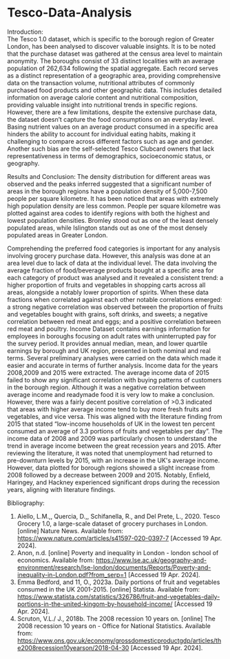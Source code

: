 # Tesco-Data-Analysis

Introduction:  
The Tesco 1.0 dataset, which is specific to the borough region of Greater London, has been analysed to discover valuable insights. It is to be noted that the purchase dataset was gathered at the census area level to maintain anonymity. The boroughs consist of 33 distinct localities with an average population of 262,634 following the spatial aggregate. Each record serves as a distinct representation of a geographic area, providing comprehensive data on the transaction volume, nutritional attributes of commonly purchased food products and other geographic data. This includes detailed information on average calorie content and nutritional composition, providing valuable insight into nutritional trends in specific regions. However, there are a few limitations, despite the extensive purchase data, the dataset doesn’t capture the food consumptions on an everyday level. Basing nutrient values on an average product consumed in a specific area hinders the ability to account for individual eating habits, making it challenging to compare across different factors such as age and gender. Another such bias are the self-selected Tesco Clubcard owners that lack representativeness in terms of demographics, socioeconomic status, or geography. 

Results and Conclusion: 
The density distribution for different areas was observed and the peaks inferred suggested that a significant number of areas in the borough regions have a population density of 5,000-7,500 people per square kilometre. It has been noticed that areas with extremely high population density are less common. People per square kilometre was plotted against area codes to identify regions with both the highest and lowest population densities. Bromley stood out as one of the least densely populated areas, while Islington stands out as one of the most densely populated areas in Greater London. 

Comprehending the preferred food categories is important for any analysis involving grocery purchase data. However, this analysis was done at an area level due to lack of data at the individual level. The data involving the average fraction of food/beverage products bought at a specific area for each category of product was analysed and it revealed a consistent trend: a higher proportion of fruits and vegetables in shopping carts across all areas, alongside a notably lower proportion of spirits. When these data fractions when correlated against each other notable correlations emerged: a strong negative correlation was observed between the proportion of fruits and vegetables bought with grains, soft drinks, and sweets; a negative correlation between red meat and eggs; and a positive correlation between red meat and poultry.
Income Dataset contains earnings information for employees in boroughs focusing on adult rates with uninterrupted pay for the survey period. It provides annual median, mean, and lower quartile earnings by borough and UK region, presented in both nominal and real terms. Several preliminary analyses were carried on the data which made it easier and accurate in terms of further analysis. Income data for the years 2008,2009 and 2015 were extracted. The average income data of 2015 failed to show any significant correlation with buying patterns of customers in the borough region. Although it was a negative correlation between average income and readymade food it is very low to make a conclusion. However, there was a fairly decent positive correlation of >0.3 indicated that areas with higher average income tend to buy more fresh fruits and vegetables, and vice versa. This was aligned with the literature finding from 2015 that stated “low-income households of UK in the lowest ten percent consumed an average of 3.3 portions of fruits and vegetables per day”. The income data of 2008 and 2009 was particularly chosen to understand the trend in average income between the great recession years and 2015. After reviewing the literature, it was noted that unemployment had returned to pre-downturn levels by 2015, with an increase in the UK's average income. However, data plotted for borough regions showed a slight increase from 2008 followed by a decrease between 2009 and 2015. Notably, Enfield, Haringey, and Hackney experienced significant drops during the recession years, aligning with literature findings. 

Bibliography: 
1.	Aiello, L.M.,, Quercia, D.,, Schifanella, R., and Del Prete, L., 2020. Tesco Grocery 1.0, a large-scale dataset of grocery purchases in London. [online] Nature News. Available from: https://www.nature.com/articles/s41597-020-0397-7 [Accessed 19 Apr. 2024]. 
2.	Anon, n.d. [online] Poverty and inequality in London - london school of economics. Available from: https://www.lse.ac.uk/geography-and-environment/research/lse-london/documents/Reports/Poverty-and-inequality-in-London.pdf?from_serp=1 [Accessed 19 Apr. 2024]. 
3.	Emma Bedford, and 11, O., 2023a. Daily portions of fruit and vegetables consumed in the UK 2001-2015. [online] Statista. Available from: https://www.statista.com/statistics/326786/fruit-and-vegetables-daily-portions-in-the-united-kingom-by-household-income/ [Accessed 19 Apr. 2024]. 
4.	Scruton, V.L./ J., 2018b. The 2008 recession 10 years on. [online] The 2008 recession 10 years on - Office for National Statistics. Available from: https://www.ons.gov.uk/economy/grossdomesticproductgdp/articles/the2008recession10yearson/2018-04-30 [Accessed 19 Apr. 2024]. 


